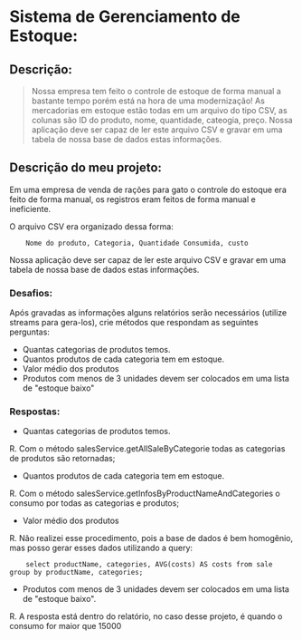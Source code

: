 ﻿# Sistema de Gerenciamento de Estoque:

## Descrição: 

>Nossa empresa tem feito o controle de estoque de forma manual a bastante tempo porém está na hora de uma modernização!
>As mercadorias em estoque estão todas em um arquivo do tipo CSV, as colunas são ID do produto, nome, quantidade, cateogia, preço. 
>Nossa aplicação deve ser capaz de ler este arquivo CSV e gravar em uma tabela de nossa base de dados estas informações.

## Descrição do meu projeto:

Em uma empresa de venda de rações para gato o controle do estoque era feito de forma manual, os registros eram feitos de forma manual e ineficiente.

O arquivo CSV era organizado dessa forma:

```
    Nome do produto, Categoria, Quantidade Consumida, custo 
```

Nossa aplicação deve ser capaz de ler este arquivo CSV e gravar em uma tabela de nossa base de dados estas informações.

### Desafios:

Após gravadas as informações alguns relatórios serão necessários (utilize streams para gera-los), crie métodos que respondam as seguintes perguntas:
- Quantas categorias de produtos temos.
- Quantos produtos de cada categoria tem em estoque.
- Valor médio dos produtos
- Produtos com menos de 3 unidades devem ser colocados em uma lista de "estoque baixo"

### Respostas:

- Quantas categorias de produtos temos.

R. Com o método salesService.getAllSaleByCategorie todas as categorias de produtos são retornadas;

- Quantos produtos de cada categoria tem em estoque.

R. Com o método salesService.getInfosByProductNameAndCategories o consumo por todas as categorias e produtos;

- Valor médio dos produtos

R. Não realizei esse procedimento, pois a base de dados é bem homogênio, mas posso gerar esses dados utilizando a query:
```
    select productName, categories, AVG(costs) AS costs from sale group by productName, categories;
```

- Produtos com menos de 3 unidades devem ser colocados em uma lista de "estoque baixo".

R. A resposta está dentro do relatório, no caso desse projeto, é quando o consumo for maior que 15000
